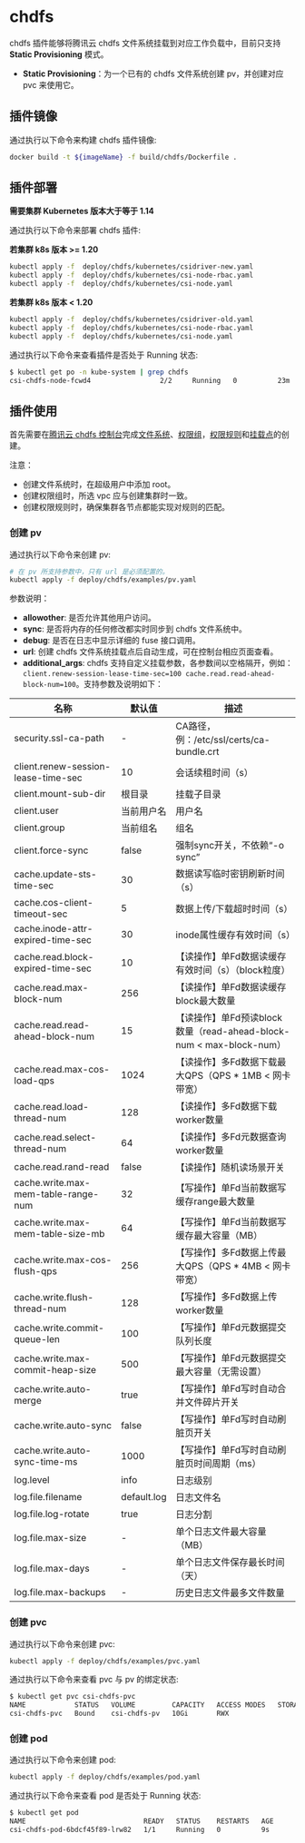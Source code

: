 # chdfs

chdfs 插件能够将腾讯云 chdfs 文件系统挂载到对应工作负载中，目前只支持 **Static Provisioning** 模式。

* **Static Provisioning**：为一个已有的 chdfs 文件系统创建 pv，并创建对应 pvc 来使用它。

## 插件镜像

通过执行以下命令来构建 chdfs 插件镜像:

```sh
docker build -t ${imageName} -f build/chdfs/Dockerfile .
```

## 插件部署

**需要集群 Kubernetes 版本大于等于 1.14**

通过执行以下命令来部署 chdfs 插件:

**若集群 k8s 版本 >= 1.20**
```sh
kubectl apply -f  deploy/chdfs/kubernetes/csidriver-new.yaml
kubectl apply -f  deploy/chdfs/kubernetes/csi-node-rbac.yaml
kubectl apply -f  deploy/chdfs/kubernetes/csi-node.yaml
```

**若集群 k8s 版本 < 1.20**
```sh
kubectl apply -f  deploy/chdfs/kubernetes/csidriver-old.yaml
kubectl apply -f  deploy/chdfs/kubernetes/csi-node-rbac.yaml
kubectl apply -f  deploy/chdfs/kubernetes/csi-node.yaml
```

通过执行以下命令来查看插件是否处于 Running 状态:

```sh
$ kubectl get po -n kube-system | grep chdfs
csi-chdfs-node-fcwd4                 2/2     Running   0          23m
```

## 插件使用

首先需要在[腾讯云 chdfs 控制台]( https://console.cloud.tencent.com/chdfs/filesystem )完成[文件系统]( https://cloud.tencent.com/document/product/1105/37234 )、[权限组]( https://cloud.tencent.com/document/product/1105/37235 )，[权限规则]( https://cloud.tencent.com/document/product/1105/37236 )和[挂载点]( https://cloud.tencent.com/document/product/1105/37237 )的创建。

注意：
- 创建文件系统时，在超级用户中添加 root。
- 创建权限组时，所选 vpc 应与创建集群时一致。
- 创建权限规则时，确保集群各节点都能实现对规则的匹配。

### 创建 pv

通过执行以下命令来创建 pv:

```sh
# 在 pv 所支持参数中，只有 url 是必须配置的。
kubectl apply -f deploy/chdfs/examples/pv.yaml
```

参数说明：
- **allowother**: 是否允许其他用户访问。
- **sync**: 是否将内存的任何修改都实时同步到 chdfs 文件系统中。
- **debug**: 是否在日志中显示详细的 fuse 接口调用。
- **url**: 创建 chdfs 文件系统挂载点后自动生成，可在控制台相应页面查看。
- **additional_args**: chdfs 支持自定义挂载参数，各参数间以空格隔开，例如：`client.renew-session-lease-time-sec=100 cache.read.read-ahead-block-num=100`。支持参数及说明如下：

|名称|默认值|描述|
|-|-|-|
|security.ssl-ca-path|-|CA路径，例：/etc/ssl/certs/ca-bundle.crt|
|client.renew-session-lease-time-sec|10|会话续租时间（s）|
|client.mount-sub-dir|根目录|挂载子目录|
|client.user|当前用户名|用户名|
|client.group|当前组名|组名|
|client.force-sync|false|强制sync开关，不依赖“-o sync”|
|cache.update-sts-time-sec|30|数据读写临时密钥刷新时间（s）|
|cache.cos-client-timeout-sec|5|数据上传/下载超时时间（s）|
|cache.inode-attr-expired-time-sec|30|inode属性缓存有效时间（s）|
|cache.read.block-expired-time-sec|10|【读操作】单Fd数据读缓存有效时间（s）（block粒度）|
|cache.read.max-block-num|256|【读操作】单Fd数据读缓存block最大数量|
|cache.read.read-ahead-block-num|15|【读操作】单Fd预读block数量（read-ahead-block-num < max-block-num）|
|cache.read.max-cos-load-qps|1024|【读操作】多Fd数据下载最大QPS（QPS * 1MB < 网卡带宽）|
|cache.read.load-thread-num|128|【读操作】多Fd数据下载worker数量|
|cache.read.select-thread-num|64|【读操作】多Fd元数据查询worker数量|
|cache.read.rand-read|false|【读操作】随机读场景开关|
|cache.write.max-mem-table-range-num|32|【写操作】单Fd当前数据写缓存range最大数量|
|cache.write.max-mem-table-size-mb|64|【写操作】单Fd当前数据写缓存最大容量（MB）|
|cache.write.max-cos-flush-qps|256|【写操作】多Fd数据上传最大QPS（QPS * 4MB < 网卡带宽）|
|cache.write.flush-thread-num|128|【写操作】多Fd数据上传worker数量|
|cache.write.commit-queue-len|100|【写操作】单Fd元数据提交队列长度|
|cache.write.max-commit-heap-size|500|【写操作】单Fd元数据提交最大容量（无需设置）|
|cache.write.auto-merge|true|【写操作】单Fd写时自动合并文件碎片开关|
|cache.write.auto-sync|false|【写操作】单Fd写时自动刷脏页开关|
|cache.write.auto-sync-time-ms|1000|【写操作】单Fd写时自动刷脏页时间周期（ms）|
|log.level|info|日志级别|
|log.file.filename|default.log|日志文件名|
|log.file.log-rotate|true|日志分割|
|log.file.max-size|-|单个日志文件最大容量（MB）|
|log.file.max-days|-|单个日志文件保存最长时间（天）|
|log.file.max-backups|-|历史日志文件最多文件数量|

### 创建 pvc

通过执行以下命令来创建 pvc:

```sh
kubectl apply -f deploy/chdfs/examples/pvc.yaml
```

通过执行以下命令来查看 pvc 与 pv 的绑定状态:

```sh
$ kubectl get pvc csi-chdfs-pvc
NAME            STATUS   VOLUME         CAPACITY   ACCESS MODES   STORAGECLASS   AGE
csi-chdfs-pvc   Bound    csi-chdfs-pv   10Gi       RWX                           39m
```

### 创建 pod

通过执行以下命令来创建 pod:

```sh
kubectl apply -f deploy/chdfs/examples/pod.yaml
```

通过执行以下命令来查看 pod 是否处于 Running 状态:

```sh
$ kubectl get pod
NAME                             READY   STATUS    RESTARTS   AGE
csi-chdfs-pod-6bdcf45f89-lrw82   1/1     Running   0          9s
```
